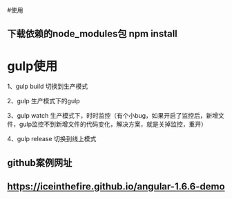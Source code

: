 #使用
## 下载依赖的node_modules包     npm install


# gulp使用

1、gulp build    切换到生产模式

2、gulp          生产模式下的gulp

3、gulp watch    生产模式下，时时监控（有个小bug，如果开启了监控后，新增文件，gulp监控不到新增文件的代码变化，解决方案，就是关掉监控，重开）

4、gulp release  切换到线上模式

## github案例网址
## https://iceinthefire.github.io/angular-1.6.6-demo


